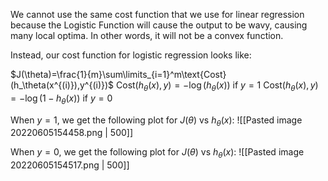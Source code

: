 We cannot use the same cost function that we use for linear regression because the Logistic Function will cause the output to be wavy, causing many local optima. In other words, it will not be a convex function.

Instead, our cost function for logistic regression looks like:

$J(\theta)=\frac{1}{m}\sum\limits_{i=1}^m\text{Cost}(h_\theta(x^{(i)}),y^{(i)})$
$\text{Cost}(h_\theta(x),y)=-\log(h_\theta(x))$ if $y=1$
$\text{Cost}(h_\theta(x),y)=-\log(1-h_\theta(x))$ if $y=0$

When $y=1$, we get the following plot for $J(\theta)$ vs $h_\theta(x)$:
![[Pasted image 20220605154458.png | 500]]

When $y=0$, we get the following plot for $J(\theta)$ vs $h_\theta(x)$:
![[Pasted image 20220605154517.png | 500]]

